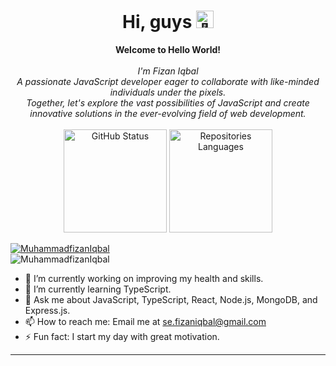 <h1 align="center">Hi, guys <img src="https://github.com/wervlad/wervlad/assets/24524555/766d336d-b87d-44ba-807c-c51de2bc6b4d" width="28px" alt="👋"></h1>
<p align="center"> <b>Welcome to Hello World!</b><br><br><i>I'm Fizan Iqbal<br> A passionate JavaScript developer eager to collaborate with like-minded individuals under the pixels.<br>
Together, let's explore the vast possibilities of JavaScript and create innovative solutions in the ever-evolving field of web development.<br></i><br>
<a href="https://github.com/faizaniqbalLC"><img height="165em" alt="GitHub Status" src="https://github-readme-stats.vercel.app/api?username=faizaniqbalLC&show_icons=true&theme=algolia&include_all_commits=true&count_private=true"/></a>
 <a href="https://github.com/faizaniqbalLC"><img height="165em"  alt="Repositories Languages" src="https://github-readme-stats.vercel.app/api/top-langs/?username=faizaniqbalLC&layout=compact&langs_count=8&theme=algolia"/></a>
</p>
<p align="left">
    <a href="https://linkedin.com/in/muhammad-fizan-iqbal" target="_blank"><img src="https://img.shields.io/badge/LinkedIn-%230077B5.svg?logo=linkedin&logoColor=white"
                                                            alt="MuhammadfizanIqbal" /></a> <br/>   
  <img src="https://komarev.com/ghpvc/?username=faizaniqbalLC" alt="MuhammadfizanIqbal" />
</p>

- 🔭 I’m currently working on improving my health and skills. 
- 🌱 I’m currently learning TypeScript.
- 💬 Ask me about JavaScript, TypeScript, React, Node.js, MongoDB, and Express.js. 
- 📫 How to reach me: Email me at [se.fizaniqbal@gmail.com](mailto:se.fizaniqbal@gmail.com)
- ⚡ Fun fact: I start my day with great motivation.

---
